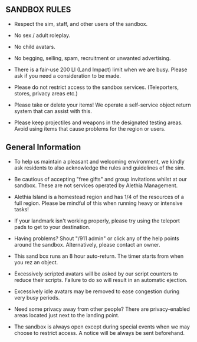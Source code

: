 ## SANDBOX RULES
- Respect the sim, staff, and other users of the sandbox.

- No sex / adult roleplay.
- No child avatars.
- No begging, selling, spam, recruitment or unwanted advertising.
- There is a fair-use 200 LI (Land Impact) limit when we are busy. Please ask if you need a consideration to be made.
- Please do not restrict access to the sandbox services. (Teleporters, stores, privacy areas etc.)
- Please take or delete your items! We operate a self-service object return system that can assist with this.
- Please keep projectiles and weapons in the designated testing areas. Avoid using items that cause problems for the region or users.

## General Information
- To help us maintain a pleasant and welcoming environment, we kindly ask residents to also acknowledge the rules and guidelines of the sim.

- Be cautious of accepting "free gifts" and group invitations whilst at our sandbox. These are not services operated by Alethia Management.
- Alethia Island is a homestead region and has 1/4 of the resources of a full region. Please be mindful of this when running heavy or intensive tasks!
- If your landmark isn't working properly, please try using the teleport pads to get to your destination.
- Having problems? Shout "/911 admin" or click any of the help points around the sandbox. Alternatively, please contact an owner.
- This sand box runs an 8 hour auto-return. The timer starts from when you rez an object.
- Excessively scripted avatars will be asked by our script counters to reduce their scripts. Failure to do so will result in an automatic ejection.
- Excessively idle avatars may be removed to ease congestion during very busy periods.
- Need some privacy away from other people? There are privacy-enabled areas located just next to the landing point.
- The sandbox is always open except during special events when we may choose to restrict access. A notice will be always be sent beforehand.
